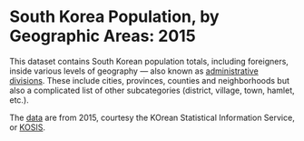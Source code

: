 # South Korea Population, by Geographic Areas: 2015

This dataset contains South Korean population totals, including foreigners, inside various levels of geography — also known as [administrative divisions](https://en.wikipedia.org/wiki/Administrative_divisions_of_South_Korea). These include cities, provinces, counties and neighborhoods but also a complicated list of other subcategories (district, village, town, hamlet, etc.). 

The [data](http://kosis.kr/statHtml/statHtml.do?orgId=101&tblId=DT_1IN1502&language=en&conn_path=I3) are from 2015, courtesy the KOrean Statistical Information Service, or [KOSIS](http://kosis.kr/eng/).